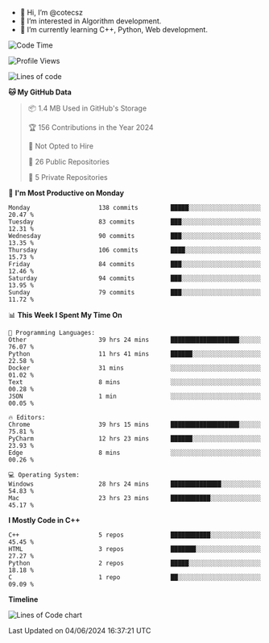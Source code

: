 - 👋 Hi, I’m @cotecsz
- 👀 I’m interested in Algorithm development.
- 🌱 I’m currently learning C++, Python, Web development.

<!---
cotecsz/cotecsz is a ✨ special ✨ repository because its `README.md` (this file) appears on your GitHub profile.
You can click the Preview link to take a look at your changes.
--->

<!--START_SECTION:waka-->
![Code Time](http://img.shields.io/badge/Code%20Time-1%2C139%20hrs%2039%20mins-blue)

![Profile Views](http://img.shields.io/badge/Profile%20Views-0-blue)

![Lines of code](https://img.shields.io/badge/From%20Hello%20World%20I%27ve%20Written-1.2%20million%20lines%20of%20code-blue)

**🐱 My GitHub Data** 

> 📦 1.4 MB Used in GitHub's Storage 
 > 
> 🏆 156 Contributions in the Year 2024
 > 
> 🚫 Not Opted to Hire
 > 
> 📜 26 Public Repositories 
 > 
> 🔑 5 Private Repositories 
 > 
📅 **I'm Most Productive on Monday** 

```text
Monday                   138 commits         █████░░░░░░░░░░░░░░░░░░░░   20.47 % 
Tuesday                  83 commits          ███░░░░░░░░░░░░░░░░░░░░░░   12.31 % 
Wednesday                90 commits          ███░░░░░░░░░░░░░░░░░░░░░░   13.35 % 
Thursday                 106 commits         ████░░░░░░░░░░░░░░░░░░░░░   15.73 % 
Friday                   84 commits          ███░░░░░░░░░░░░░░░░░░░░░░   12.46 % 
Saturday                 94 commits          ███░░░░░░░░░░░░░░░░░░░░░░   13.95 % 
Sunday                   79 commits          ███░░░░░░░░░░░░░░░░░░░░░░   11.72 % 
```


📊 **This Week I Spent My Time On** 

```text
💬 Programming Languages: 
Other                    39 hrs 24 mins      ███████████████████░░░░░░   76.07 % 
Python                   11 hrs 41 mins      ██████░░░░░░░░░░░░░░░░░░░   22.58 % 
Docker                   31 mins             ░░░░░░░░░░░░░░░░░░░░░░░░░   01.02 % 
Text                     8 mins              ░░░░░░░░░░░░░░░░░░░░░░░░░   00.28 % 
JSON                     1 min               ░░░░░░░░░░░░░░░░░░░░░░░░░   00.05 % 

🔥 Editors: 
Chrome                   39 hrs 15 mins      ███████████████████░░░░░░   75.81 % 
PyCharm                  12 hrs 23 mins      ██████░░░░░░░░░░░░░░░░░░░   23.93 % 
Edge                     8 mins              ░░░░░░░░░░░░░░░░░░░░░░░░░   00.26 % 

💻 Operating System: 
Windows                  28 hrs 24 mins      ██████████████░░░░░░░░░░░   54.83 % 
Mac                      23 hrs 23 mins      ███████████░░░░░░░░░░░░░░   45.17 % 
```

**I Mostly Code in C++** 

```text
C++                      5 repos             ███████████░░░░░░░░░░░░░░   45.45 % 
HTML                     3 repos             ███████░░░░░░░░░░░░░░░░░░   27.27 % 
Python                   2 repos             █████░░░░░░░░░░░░░░░░░░░░   18.18 % 
C                        1 repo              ██░░░░░░░░░░░░░░░░░░░░░░░   09.09 % 
```



**Timeline**

![Lines of Code chart](https://raw.githubusercontent.com/cotecsz/cotecsz/master/assets/bar_graph.png)


 Last Updated on 04/06/2024 16:37:21 UTC
<!--END_SECTION:waka-->
